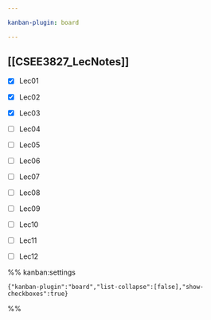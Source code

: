 ```yaml
---

kanban-plugin: board

---
```


## [[CSEE3827_LecNotes]]

- [x] Lec01
- [x] Lec02
- [x] Lec03
- [ ] Lec04
- [ ] Lec05
- [ ] Lec06
- [ ] Lec07
- [ ] Lec08
- [ ] Lec09
- [ ] Lec10
- [ ] Lec11
- [ ] Lec12




%% kanban:settings
```
{"kanban-plugin":"board","list-collapse":[false],"show-checkboxes":true}
```
%%